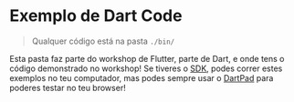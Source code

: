 # Exemplo de Dart Code

> Qualquer código está na pasta `./bin/`

Esta pasta faz parte do workshop de Flutter, parte de Dart, e onde tens o código demonstrado no workshop! 
Se tiveres o [SDK](https://dart.dev/get-dart), podes correr estes exemplos no teu computador, mas podes sempre usar o [DartPad](https://dartpad.dev/) para poderes testar no teu browser!

